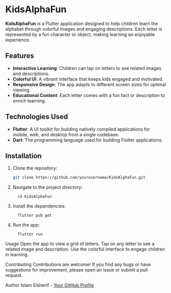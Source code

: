 # KidsAlphaFun

**KidsAlphaFun** is a Flutter application designed to help children learn the alphabet through colorful images and engaging descriptions. Each letter is represented by a fun character or object, making learning an enjoyable experience.

## Features

- **Interactive Learning**: Children can tap on letters to see related images and descriptions.
- **Colorful UI**: A vibrant interface that keeps kids engaged and motivated.
- **Responsive Design**: The app adapts to different screen sizes for optimal viewing.
- **Educational Content**: Each letter comes with a fun fact or description to enrich learning.

## Technologies Used

- **Flutter**: A UI toolkit for building natively compiled applications for mobile, web, and desktop from a single codebase.
- **Dart**: The programming language used for building Flutter applications.

## Installation

1. Clone the repository:

   ```bash
   git clone https://github.com/yourusername/KidsAlphaFun.git

2. Navigate to the project directory:

         cd KidsAlphaFun

4. Install the dependencies:

         flutter pub get

6. Run the app:

         flutter run

Usage
Open the app to view a grid of letters.
Tap on any letter to see a related image and description.
Use the colorful interface to engage children in learning.

Contributing
Contributions are welcome! If you find any bugs or have suggestions for improvement, please open an issue or submit a pull request.

Author
Islam Elsherif - [Your GitHub Profile](https://github.com/Islam-Ragab015)
